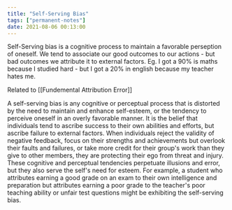 ```yaml
---
title: "Self-Serving Bias"
tags: ["permanent-notes"]
date: 2021-08-06 00:13:00
---
```


Self-Serving bias is a cognitive process to maintain a favorable perseption of oneself. We tend to associate our good outcomes to our actions - but bad outcomes we attribute it to external factors. Eg. I got a 90% is maths because I studied hard - but I got a 20% in english because my teacher hates me.

Related to [[Fundemental Attribution Error]]

A self-serving bias is any cognitive or perceptual process that is distorted by the need to maintain and enhance self-esteem, or the tendency to perceive oneself in an overly favorable manner. It is the belief that individuals tend to ascribe success to their own abilities and efforts, but ascribe failure to external factors. When individuals reject the validity of negative feedback, focus on their strengths and achievements but overlook their faults and failures, or take more credit for their group's work than they give to other members, they are protecting their ego from threat and injury. These cognitive and perceptual tendencies perpetuate illusions and error, but they also serve the self's need for esteem. For example, a student who attributes earning a good grade on an exam to their own intelligence and preparation but attributes earning a poor grade to the teacher's poor teaching ability or unfair test questions might be exhibiting the self-serving bias. 